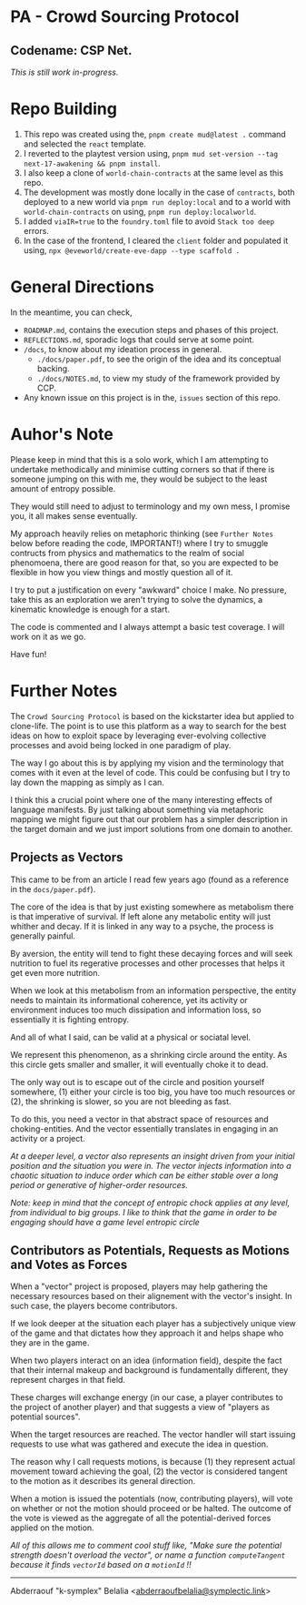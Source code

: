# PA - Crowd Sourcing Protocol
## Codename: CSP Net.

*This is still work in-progress.*

# Repo Building

1. This repo was created using the, `pnpm create mud@latest .` command and selected the `react` template.
2. I reverted to the playtest version using, `pnpm mud set-version --tag next-17-awakening && pnpm install`.
4. I also keep a clone of `world-chain-contracts` at the same level as this repo.
3. The development was mostly done locally in the case of `contracts`, both deployed to a new world via `pnpm run deploy:local` and to a world with `world-chain-contracts` on using, `pnpm run deploy:localworld`.
4. I added `viaIR=true` to the `foundry.toml` file to avoid `Stack too deep` errors.
5. In the case of the frontend, I cleared the `client` folder and populated it using, `npx @eveworld/create-eve-dapp --type scaffold .`

# General Directions 

In the meantime, you can check,
- `ROADMAP.md`, contains the execution steps and phases of this project.
- `REFLECTIONS.md`, sporadic logs that could serve at some point.
- `/docs`, to know about my ideation process in general.
  - `./docs/paper.pdf`, to see the origin of the idea and its conceptual backing.
  - `./docs/NOTES.md`, to view my study of the framework provided by CCP.
- Any known issue on this project is in the, `issues` section of this repo.

# Auhor's Note

Please keep in mind that this is a solo work, which I am attempting to undertake methodically and minimise cutting corners so that if there is someone jumping on this with me, they would be subject to the least amount of entropy possible.

They would still need to adjust to terminology and my own mess, I promise you, it all makes sense eventually.

My approach heavily relies on metaphoric thinking (see `Further Notes` below before reading the code, IMPORTANT!) where I try to smuggle contructs from physics and mathematics to the realm of social phenomoena, there are good reason for that, so you are expected to be flexible in how you view things and mostly question all of it.

I try to put a justification on every "awkward" choice I make. No pressure, take this as an exploration we aren't trying to solve the dynamics, a kinematic knowledge is enough for a start.

The code is commented and I always attempt a basic test coverage. I will work on it as we go.

Have fun!

# Further Notes

The `Crowd Sourcing Protocol` is based on the kickstarter idea but applied to clone-life. The point is to use this platform as a way to search for the best ideas on how to exploit space by leveraging ever-evolving collective processes and avoid being locked in one paradigm of play. 

The way I go about this is by applying my vision and the terminology that comes with it even at the level of code. This could be confusing but I try to lay down the mapping as simply as I can.

I think this a crucial point where one of the many interesting effects of language manifests. By just talking about something via metaphoric mapping we might figure out that our problem has a simpler description in the target domain and we just import solutions from one domain to another.

## Projects as Vectors

This came to be from an article I read few years ago (found as a reference in the `docs/paper.pdf`). 

The core of the idea is that by just existing somewhere as metabolism there is that imperative of survival. If left alone any metabolic entity will just whither and decay. If it is linked in any way to a psyche, the process is generally painful. 

By aversion, the entity will tend to fight these decaying forces and will seek nutrition to fuel its regerative processes and other processes that helps it get even more nutrition.

When we look at this metabolism from an information perspective, the entity needs to maintain its informational coherence, yet its activity or environment induces too much dissipation and information loss, so essentially it is fighting entropy.

And all of what I said, can be valid at a physical or sociatal level.

We represent this phenomenon, as a shrinking circle around the entity. As this circle gets smaller and smaller, it will eventually choke it to dead. 

The only way out is to escape out of the circle and position yourself somewhere, (1) either your circle is too big, you have too much resources or (2), the shrinking is slower, so you are not bleeding as fast.

To do this, you need a vector in that abstract space of resources and choking-entities. And the vector essentially translates in engaging in an activity or a project.
 
*At a deeper level, a vector also represents an insight driven from your initial position and the situation you were in. The vector injects information into a chaotic situation to induce order which can be either stable over a long period or generative of higher-order resources.*

*Note: keep in mind that the concept of entropic chock applies at any level, from individual to big groups. I like to think that the game in order to be engaging should have a game level entropic circle*

## Contributors as Potentials, Requests as Motions and Votes as Forces

When a "vector" project is proposed, players may help gathering the necessary resources based on their alignement with the vector's insight. In such case, the players become contributors.

If we look deeper at the situation each player has a subjectively unique view of the game and that dictates how they approach it and helps shape who they are in the game.

When two players interact on an idea (information field), despite the fact that their internal makeup and background is fundamentally different, they represent charges in that field. 

These charges will exchange energy (in our case, a player contributes to the project of another player) and that suggests a view of "players as potential sources".

When the target resources are reached. The vector handler will start issuing requests to use what was gathered and execute the idea in question.

The reason why I call requests motions, is because (1) they represent actual movement toward achieving the goal, (2) the vector is considered tangent to the motion as it describes its general direction.

When a motion is issued the potentials (now, contributing players), will vote on whether or not the motion should proceed or be halted. The outcome of the vote is viewed as the aggregate of all the potential-derived forces applied on the motion.

*All of this allows me to comment cool stuff like, "Make sure the potential strength doesn't overload the vector", or name a function `computeTangent` because it finds `vectorId` based on a `motionId` !!*

---
Abderraouf "k-symplex" Belalia <<abderraoufbelalia@symplectic.link>>